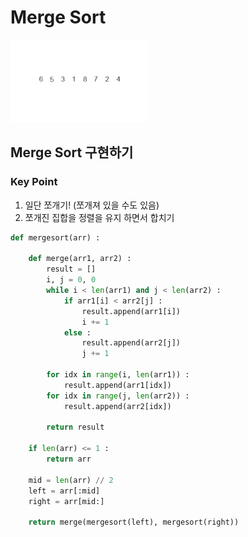 # Merge Sort
![Wikipedia - Merge Sort](gif_mergesort.gif)
## Merge Sort 구현하기
### Key Point
1. 일단 쪼개기! (쪼개져 있을 수도 있음)
2. 쪼개진 집합을 정렬을 유지 하면서 합치기
```python
def mergesort(arr) :
    
    def merge(arr1, arr2) :
        result = []
        i, j = 0, 0
        while i < len(arr1) and j < len(arr2) :
            if arr1[i] < arr2[j] :
                result.append(arr1[i])
                i += 1
            else :
                result.append(arr2[j])
                j += 1

        for idx in range(i, len(arr1)) :
            result.append(arr1[idx])
        for idx in range(j, len(arr2)) :
            result.append(arr2[idx])

        return result

    if len(arr) <= 1 :
        return arr

    mid = len(arr) // 2
    left = arr[:mid]
    right = arr[mid:]

    return merge(mergesort(left), mergesort(right))
```